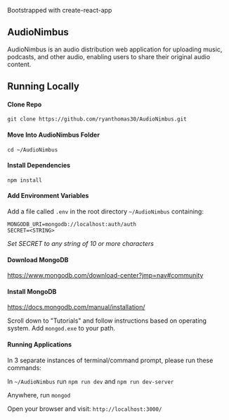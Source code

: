 Bootstrapped with create-react-app

## AudioNimbus

AudioNimbus is an audio distribution web application for uploading music, podcasts, and other audio, enabling users to share their original audio content.

## Running Locally

#### Clone Repo

`git clone https://github.com/ryanthomas30/AudioNimbus.git`

#### Move Into AudioNimbus Folder

`cd ~/AudioNimbus`

#### Install Dependencies

`npm install`

#### Add Environment Variables

Add a file called `.env` in the root directory `~/AudioNimbus` containing:

```
MONGODB_URI=mongodb://localhost:auth/auth
SECRET=<STRING>
```

*Set SECRET to any string of 10 or more characters*
  
#### Download MongoDB

https://www.mongodb.com/download-center?jmp=nav#community

#### Install MongoDB

https://docs.mongodb.com/manual/installation/

Scroll down to "Tutorials" and follow instructions based on operating system. Add `mongod.exe` to your path.

#### Running Applications

In 3 separate instances of terminal/command prompt, please run these commands:

In `~/AudioNimbus` run `npm run dev` and `npm run dev-server`

Anywhere, run `mongod` 

Open your browser and visit: `http://localhost:3000/`

